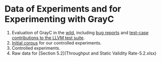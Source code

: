 # Data of Experiments and for Experimenting with GrayC

1. Evaluation of GrayC in the [wild](Evaluation/USING-GRAYC-IN-THE-WILD), including [bug reports](Evaluation/USING-GRAYC-IN-THE-WILD/bug-reports) and [test-case contributions to the LLVM test suite](Evaluation/USING-GRAYC-IN-THE-WILD/LLVM-test-contributions).
2. [Initial corpus](Initial-corpus) for our controlled experiments.
3. Controlled experiments.
4. Raw data for [Section 5.2](Throughput and Static Validity Rate-5.2.xlsx)
